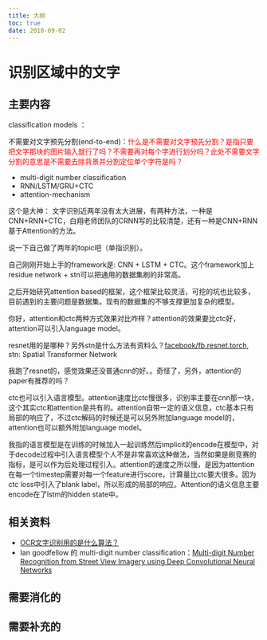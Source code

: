 ```yaml
---
title: 大纲
toc: true
date: 2018-09-02
---
```

# 识别区域中的文字



## 主要内容

classification models ：

不需要对文字预先分割(end-to-end)：<span style="color:red;">什么是不需要对文字预先分割？是指只要把文字那块的图片输入就行了吗？不需要再对每个字进行划分吗？此处不需要文字分割的意思是不需要去除背景并分割定位单个字符是吗？</span>

- multi-digit number classification
- RNN/LSTM/GRU+CTC
- attention-mechanism


这个是大神：
文字识别近两年没有太大进展，有两种方法，一种是CNN+RNN+CTC，白翔老师团队的CRNN写的比较清楚，还有一种是CNN+RNN基于Attention的方法。



说一下自己做了两年的topic吧（单指识别）。

自己刚刚开始上手的framework是: CNN + LSTM + CTC。这个framework加上residue network + stn可以把通用的数据集刷的非常高。

之后开始研究attention based的框架，这个框架比较灵活，可挖的坑也比较多，目前遇到的主要问题是数据集。现有的数据集的不够支撑更加复杂的模型。

你好，attention和ctc两种方式效果对比咋样？attention的效果要比ctc好，attention可以引入language model。

resnet用的是哪种？另外stn是什么方法有资料么？[facebook/fb.resnet.torch](https://link.zhihu.com/?target=https%3A//github.com/facebook/fb.resnet.torch), stn: Spatial Transformer Network

我跑了resnet的，感觉效果还没普通cnn的好。。奇怪了，另外，attention的paper有推荐的吗？




ctc也可以引入语言模型。attention速度比ctc慢很多，识别率主要在cnn那一块，这个其实ctc和attention是共有的。attention自带一定的语义信息，ctc基本只有局部的响应了，不过ctc解码的时候还是可以另外附加language model的，attention也可以额外附加language model。

我指的语言模型是在训练的时候加入一起训练然后implicit的encode在模型中，对于decode过程中引入语言模型个人不是非常喜欢这种做法，当然如果是刷竞赛的指标，是可以作为后处理过程引入。attention的速度之所以慢，是因为attention在每一个timestep需要对每一个feature进行score，计算量比ctc要大很多。因为ctc loss中引入了blank label，所以形成的局部的响应。Attention的语义信息主要encode在了lstm的hidden state中。

## 相关资料

- [OCR文字识别用的是什么算法？](https://www.zhihu.com/question/20191727)
- Ian goodfellow 的 multi-digit number classification：[Multi-digit Number Recognition from Street View Imagery using Deep Convolutional Neural Networks](https://arxiv.org/abs/1312.6082)


## 需要消化的



## 需要补充的
